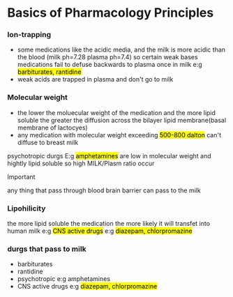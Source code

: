 # Basics of Pharmacology Principles

### Ion-trapping
- some medications like the acidic media, and the milk is more acidic than the blood (milk ph=7.28 plasma ph=7.4) so certain weak bases medications fail to defuse backwards to plasma once in milk e:g <mark> barbiturates, rantidine</mark>
- weak acids are trapped in plasma and don't go to milk

### Molecular weight
- the lower the moluecular weight of the medication and the more lipid soluble the greater the diffusion across the bilayer lipid membrane(basal membrane of lactocyes)
- any medication with molecular weight exceeding <mark>500-800 dalton</mark> can't diffuse to breast milk

psychotropic durgs E:g <mark>amphetamines</mark> are low in molecular weight and hightly lipid soluble so high MILK/Plasm ratio occur

> [!IMPORTANT]
> any thing that pass through blood brain barrier can pass to the milk

### Lipohilicity
the more lipid soluble the medication the more likely it will transfet into human milk e:g <mark>CNS active drugs</mark> e:g <mark>diazepam, chlorpromazine</mark>

### durgs that pass to milk
- barbiturates
- rantidine
- psychotropic e:g amphetamines
- CNS active drugs e:g <mark>diazepam, chlorpromazine</mark>